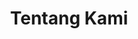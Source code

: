 ---
title: "Tentang Kami"
layout: "about"
draft: false

# who_we_are
who_we_are:
  enable: true
  subtitle: ""
  title: "CV. Karya Anansa Jaya"
  description: "CV. KARYA ANANSA JAYA adalah perusahaan yang bergerak dalam bidang jasa konstruksi yang siap melayani dan memenuhi kebutuhan pelanggan baik developer swasta, instansi pemerintah, instansi swasta, yayasan, maupun perorangan yang berdiri sejak tanggal 22 Juli 2020.\n\nKami selalu menyediakan solusi bisnis yang kreatif dan inovatif kepada mitra. Meskipun relatif baru, namun CV. Karya Anansa Jaya didirikan dan dikelola oleh professional yang telah berpengalaman selama puluhan tahun di CIPUTRA GROUP dan telah turut berperan menghasilkan karya besar bermutu tinggi."
  image: "images/logo-kaj-big.png"


# our_mission
our_mission:
  enable: true
  subtitle: ""
  title: ""
  description: "Beberapa karya kami antara lain: Proyek Perumahan CitraSun Garden Yogyakarta, Proyek Perumahan CitraGrand Mutiara Yogyakarta, Proyek Barsa City Yogyakarta dan Proyek Perumahan Citraland Tallasa City Makassar.\n\nKualitas dan kepuasan mitra kerja selalu Kami utamakan, kepercayaan pelanggan akan menjaga kelangsungan bisnis yang harmonis dan tumbuh berkelanjutan. Kami berkomitmen memberikan kontribusi lebih kepada setiap mitra melalui pelayanan istimewa secara tanggung jawab yang berorientasi pelanggan dan dikerjakan secara professional."
  image: "images/about/about-image-02.png"

# what_we_do
what_we_do:
  enable: true
  subtitle: ""
  title: ""
  block:
  - title: "VISI"
    content: "Menjadi perusahaan konstruksi terpercaya dan terus tumbuh yang mengutamakan kualitas dan kepuasan pelanggan."
  - title: "MISI"
    content: " 1.) Membangun hubungan kerja dengan mitra serta budaya kerja internal perusahaan yang kondusif dan harmonis.\n\n2.) Menghasilkan produk dengan kualitas, ketepatan serta harga yang competitive.\n\n3.) Melakukan pengembangan tata kelola perusahaan dan peningkatan kualitas SDM secara terus menerus."




# legalitas
legalitas:
  enable: true
  subtitle: ""
  title: "Legalitas"
  block:
  - title: "IZIN USAHA"
    content: "Surat Izin Usaha Perdagangan (SIUP), Izin Usaha Jasa Konstruksi"
  - title: "SERTIFIKAT BADAN USAHA JASA PELAKSANA KONSTRUKSI"
    content: "Bangunan gedung tempat tinggal, gedung komersil, olahraga, dan pendidikan. Bangunan gedung lainnya: area taman, boulevard, club house, dll. Bangunan prasarana sumber daya air dan jaringan air. Bangunan pelabuhan perikanan, dll"

# tim
tim:
  enable: true
  subtitle: "Tim"
  title: "CV. Karya Anansa Jaya"
  anggota:
  - nama: "Taryanto, ST"
    jabatan: "Direktur"
  - nama: "Rahmad Harismanto"
    jabatan: "Project Manager"
  - nama: "Fiane"
    jabatan: "Administrasi"
  - nama: "Rina Christianti"
    jabatan: "Keuangan"
  - nama: "Kadi"
    jabatan: "Supervisor"

# brands
brands_carousel:
  enable: true
  subtitle: "DIPERCAYA OLEH PARA PENGEMBANG BESAR"
  title: "Klien Kami"
  section: "/" # brand images comming form _index.md


---